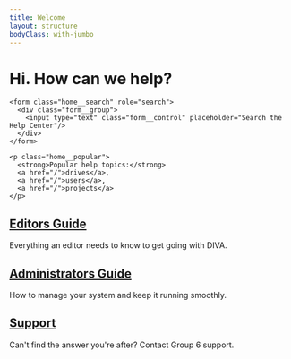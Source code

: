 ```yaml
---
title: Welcome
layout: structure
bodyClass: with-jumbo
---
```


<div class="jumbotron">
  <div class="container">
    <h1>Hi. How can we help?</h1>

    <form class="home__search" role="search">
      <div class="form__group">
        <input type="text" class="form__control" placeholder="Search the Help Center"/>
      </div>
    </form>

    <p class="home__popular">
      <strong>Popular help topics:</strong>
      <a href="/">drives</a>,
      <a href="/">users</a>,
      <a href="/">projects</a>
    </p>

  </div>
</div>

<div class="container">
  <div class="row">
      <div class="col-xs-12 col-md-4">
        <h2><a href="/v2/editor">Editors Guide</a></h2>
        <p>Everything an editor needs to know to get going with DIVA.</p>
      </div>
      <div class="col-xs-12 col-md-4">
        <h2><a href="/v2/admin">Administrators Guide</a></h2>
        <p>How to manage your system and keep it running smoothly.</p>
      </div>
      <div class="col-xs-12 col-md-4">
        <h2><a href="/support.html">Support</a></h2>
        <p>Can't find the answer you're after? Contact Group 6 support.</p>
      </div>
    </div>
</div>
